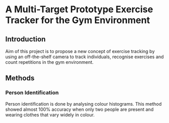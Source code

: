 # A Multi-Target Prototype Exercise Tracker for the Gym Environment
## Introduction
Aim of this project is to propose a new concept of exercise tracking by using an off-the-shelf camera to track individuals, recognise exercises and count repetitions in the gym environment.

## Methods
### Person Identification
Person identification is done by analysing colour histograms. This method showed almost 100% accuracy when only two people are present and wearing clothes that vary widely in colour.
